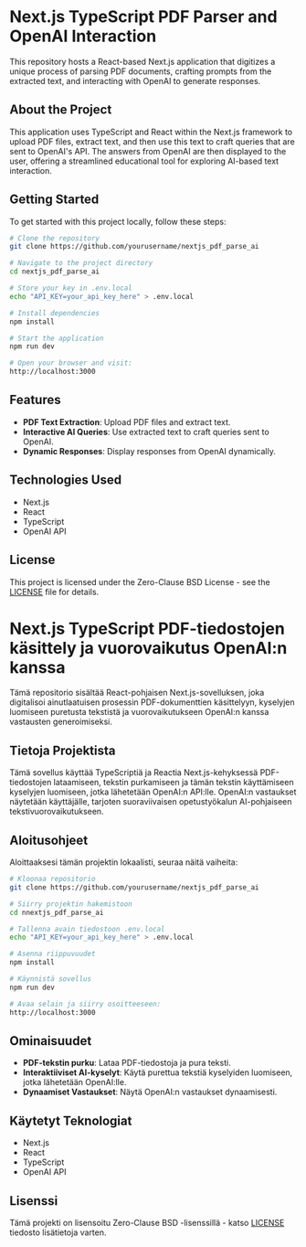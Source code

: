 # Next.js TypeScript PDF Parser and OpenAI Interaction

This repository hosts a React-based Next.js application that digitizes a unique process of parsing PDF documents, crafting prompts from the extracted text, and interacting with OpenAI to generate responses.

## About the Project

This application uses TypeScript and React within the Next.js framework to upload PDF files, extract text, and then use this text to craft queries that are sent to OpenAI's API. The answers from OpenAI are then displayed to the user, offering a streamlined educational tool for exploring AI-based text interaction.

## Getting Started

To get started with this project locally, follow these steps:

```bash
# Clone the repository
git clone https://github.com/yourusername/nextjs_pdf_parse_ai

# Navigate to the project directory
cd nextjs_pdf_parse_ai

# Store your key in .env.local
echo "API_KEY=your_api_key_here" > .env.local

# Install dependencies
npm install

# Start the application
npm run dev

# Open your browser and visit:
http://localhost:3000
```

## Features

- **PDF Text Extraction**: Upload PDF files and extract text.
- **Interactive AI Queries**: Use extracted text to craft queries sent to OpenAI.
- **Dynamic Responses**: Display responses from OpenAI dynamically.

## Technologies Used

- Next.js
- React
- TypeScript
- OpenAI API

## License

This project is licensed under the Zero-Clause BSD License - see the [LICENSE](LICENSE) file for details.



# Next.js TypeScript PDF-tiedostojen käsittely ja vuorovaikutus OpenAI:n kanssa

Tämä repositorio sisältää React-pohjaisen Next.js-sovelluksen, joka digitalisoi ainutlaatuisen prosessin PDF-dokumenttien käsittelyyn, kyselyjen luomiseen puretusta tekstistä ja vuorovaikutukseen OpenAI:n kanssa vastausten generoimiseksi.

## Tietoja Projektista

Tämä sovellus käyttää TypeScriptiä ja Reactia Next.js-kehyksessä PDF-tiedostojen lataamiseen, tekstin purkamiseen ja tämän tekstin käyttämiseen kyselyjen luomiseen, jotka lähetetään OpenAI:n API:lle. OpenAI:n vastaukset näytetään käyttäjälle, tarjoten suoraviivaisen opetustyökalun AI-pohjaiseen tekstivuorovaikutukseen.

## Aloitusohjeet

Aloittaaksesi tämän projektin lokaalisti, seuraa näitä vaiheita:

```bash
# Kloonaa repositorio
git clone https://github.com/yourusername/nextjs_pdf_parse_ai

# Siirry projektin hakemistoon
cd nnextjs_pdf_parse_ai

# Tallenna avain tiedostoon .env.local
echo "API_KEY=your_api_key_here" > .env.local

# Asenna riippuvuudet
npm install

# Käynnistä sovellus
npm run dev

# Avaa selain ja siirry osoitteeseen:
http://localhost:3000
```

## Ominaisuudet

- **PDF-tekstin purku**: Lataa PDF-tiedostoja ja pura teksti.
- **Interaktiiviset AI-kyselyt**: Käytä purettua tekstiä kyselyiden luomiseen, jotka lähetetään OpenAI:lle.
- **Dynaamiset Vastaukset**: Näytä OpenAI:n vastaukset dynaamisesti.

## Käytetyt Teknologiat

- Next.js
- React
- TypeScript
- OpenAI API

## Lisenssi

Tämä projekti on lisensoitu Zero-Clause BSD -lisenssillä - katso [LICENSE](LICENSE) tiedosto lisätietoja varten.



